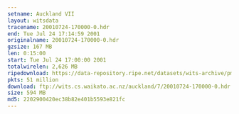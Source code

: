 ```yaml
---
setname: Auckland VII
layout: witsdata
tracename: 20010724-170000-0.hdr
end: Tue Jul 24 17:14:59 2001
originalname: 20010724-170000-0.hdr
gzsize: 167 MB
len: 0:15:00
start: Tue Jul 24 17:00:00 2001
totalwirelen: 2,626 MB
ripedownload: https://data-repository.ripe.net/datasets/wits-archive/pma/long/auck/7//20010724-170000-0.hdr.gz
pkts: 51 million
download: ftp://wits.cs.waikato.ac.nz/auckland/7/20010724-170000-0.hdr.gz
size: 594 MB
md5: 2202900420ec38b82e401b5593e821fc
---
```

